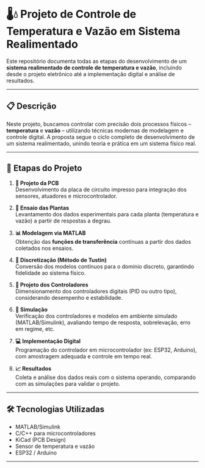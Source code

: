 
# 🌡️💧 Projeto de Controle de Temperatura e Vazão em Sistema Realimentado

Este repositório documenta todas as etapas do desenvolvimento de um **sistema realimentado de controle de temperatura e vazão**, incluindo desde o projeto eletrônico até a implementação digital e análise de resultados.

---

## 📋 Descrição

Neste projeto, buscamos controlar com precisão dois processos físicos – **temperatura** e **vazão** – utilizando técnicas modernas de modelagem e controle digital. A proposta segue o ciclo completo de desenvolvimento de um sistema realimentado, unindo teoria e prática em um sistema físico real.

---

## 🚀 Etapas do Projeto

1. **🔌 Projeto da PCB**  
   Desenvolvimento da placa de circuito impresso para integração dos sensores, atuadores e microcontrolador.

2. **🧪 Ensaio das Plantas**  
   Levantamento dos dados experimentais para cada planta (temperatura e vazão) a partir de respostas a degrau.

3. **📊 Modelagem via MATLAB**  
   Obtenção das **funções de transferência** contínuas a partir dos dados coletados nos ensaios.

4. **🔁 Discretização (Método de Tustin)**  
   Conversão dos modelos contínuos para o domínio discreto, garantindo fidelidade ao sistema físico.

5. **🧠 Projeto dos Controladores**  
   Dimensionamento dos controladores digitais (PID ou outro tipo), considerando desempenho e estabilidade.

6. **🧪 Simulação**  
   Verificação dos controladores e modelos em ambiente simulado (MATLAB/Simulink), avaliando tempo de resposta, sobrelevação, erro em regime, etc.

7. **💻 Implementação Digital**  
   Programação do controlador em microcontrolador (ex: ESP32, Arduino), com amostragem adequada e controle em tempo real.

8. **📈 Resultados**  
   Coleta e análise dos dados reais com o sistema operando, comparando com as simulações para validar o projeto.

---

## 🛠️ Tecnologias Utilizadas

- MATLAB/Simulink
- C/C++ para microcontroladores
- KiCad (PCB Design)
- Sensor de temperatura e vazão
- ESP32 / Arduino

---
